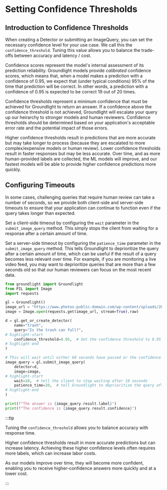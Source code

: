 # Setting Confidence Thresholds

## Introduction to Confidence Thresholds
When creating a Detector or submitting an ImageQuery, you can set the necessary confidence level for your use case. We call this the `confidence_threshold`. Tuning this value allows you to balance the trade-offs between accuracy and latency / cost.

Confidence scores represent the model's internal assessment of its prediction reliability. Groundlight models provide *calibrated* confidence scores, which means that, when a model makes a prediction with a confidence of 0.95, we expect that (under typical conditions) 95% of the time that prediction will be correct. In other words, a prediction with a confidence of 0.95 is expected to be correct 19 out of 20 times.

Confidence thresholds represent a minimum confidence that must be achieved for Groundlight to return an answer. If a confidence above the confidence threshold is not achieved, Groundlight will escalate your query up our heirarchy to stronger models and human reviewers. Confidence thresholds should be determined based on your application's acceptable error rate and the potential impact of those errors.

Higher confidence thresholds result in predictions that are more accurate but may take longer to process (because they are escalated to more complex/expensive models or human review). Lower confidence thresholds result in faster responses but may be less accurate. Over time, and as more human-provided labels are collected, the ML models will improve, and our fastest models will be able to provide higher confidence predictions more quickly.

## Configuring Timeouts

In some cases, challenging queries that require human review can take a number of seconds, so we provide both client-side and server-side timeouts to ensure that your application can continue to function even if the query takes longer than expected.

Set a client-side timeout by configuring the `wait` parameter in the `submit_image_query` method. This simply stops the client from waiting for a response after a certain amount of time.

Set a server-side timeout by configuring the `patience_time` parameter in the `submit_image_query` method. This tells Groundlight to deprioritize the query after a certain amount of time, which can be useful if the result of a query becomes less relevant over time. For example, if you are monitoring a live video feed, you may want to deprioritize queries that are more than a few seconds old so that our human reviewers can focus on the most recent data.

<!-- We skip tests here because the tests may be slow -->

```python notest
from groundlight import Groundlight
from PIL import Image
import requests

gl = Groundlight()
image_url = "https://www.photos-public-domain.com/wp-content/uploads/2010/11/over_flowing_garbage_can.jpg"
image = Image.open(requests.get(image_url, stream=True).raw)

d = gl.get_or_create_detector(
    name="trash",
    query="Is the trash can full?",
# highlight-start
    confidence_threshold=0.95,  # Set the confidence threshold to 0.95
# highlight-end
)

# This will wait until either 60 seconds have passed or the confidence reaches 0.95
image_query = gl.submit_image_query(
    detector=d,
    image=image,
# highlight-start
    wait=10,  # tell the client to stop waiting after 10 seconds
    patience_time=20,  # tell Groundlight to deprioritize the query after 20 seconds
# highlight-end
)

print(f"The answer is {image_query.result.label}")
print(f"The confidence is {image_query.result.confidence}")
```

:::tip

Tuning the `confidence_threshold` allows you to balance accuracy with response time.

Higher confidence thresholds result in more accurate predictions but can increase latency. Achieving these higher confidence levels often requires more labels, which can increase labor costs.

As our models improve over time, they will become more confident, enabling you to receive higher-confidence answers more quickly and at a lower cost.

:::

